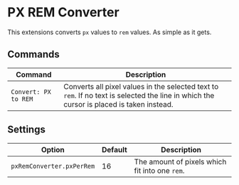 # PX REM Converter

This extensions converts `px` values to `rem` values. As simple as it gets.

## Commands

| Command              | Description                                                                                                                              |
| -------------------- | ---------------------------------------------------------------------------------------------------------------------------------------- |
| `Convert: PX to REM` | Converts all pixel values in the selected text to `rem`. If no text is selected the line in which the cursor is placed is taken instead. |

## Settings

| Option                    | Default | Description                                    |
| ------------------------- | ------- | ---------------------------------------------- |
| `pxRemConverter.pxPerRem` | 16      | The amount of pixels which fit into one `rem`. |
